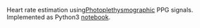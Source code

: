 Heart rate estimation using[Photoplethysmographic](https://en.wikipedia.org/wiki/Photoplethysmograph) PPG signals. Implemented as Python3 [notebook](http://nbviewer.ipython.org/github/sauravrt/HeartRateEstimation/blob/master/HeartRateEstimation.ipynb).


